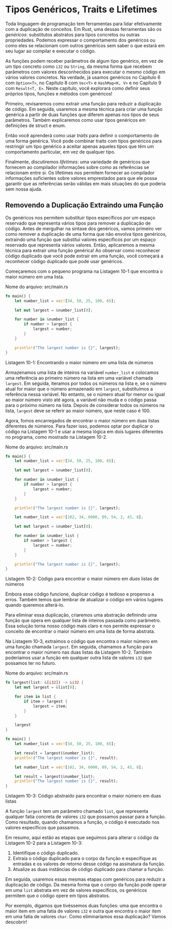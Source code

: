 # Tipos Genéricos, Traits e Lifetimes

Toda linguagem de programação tem ferramentas para lidar efetivamente com a duplicação de conceitos. Em Rust, uma dessas ferramentas são os *genéricos*: substitutos abstratos para tipos concretos ou outras propriedades. Podemos expressar o comportamento dos genéricos ou como eles se relacionam com outros genéricos sem saber o que estará em seu lugar ao compilar e executar o código.

As funções podem receber parâmetros de algum tipo genérico, em vez de um tipo concreto como `i32` ou `String`, da mesma forma que recebem parâmetros com valores desconhecidos para executar o mesmo código em vários valores concretos. Na verdade, já usamos genéricos no Capítulo 6 com `Option<T>`, no Capítulo 8 com `Vec<T>` e `HashMap<K, V>` e no Capítulo 9 com `Result<T, E>`. Neste capítulo, você explorará como definir seus próprios tipos, funções e métodos com genéricos!

Primeiro, revisaremos como extrair uma função para reduzir a duplicação de código. Em seguida, usaremos a mesma técnica para criar uma função genérica a partir de duas funções que diferem apenas nos tipos de seus parâmetros. Também explicaremos como usar tipos genéricos em definições de struct e enum.

Então você aprenderá como usar *traits* para definir o comportamento de uma forma genérica. Você pode combinar traits com tipos genéricos para restringir um tipo genérico a aceitar apenas aqueles tipos que têm um comportamento particular, em vez de qualquer tipo.

Finalmente, discutiremos *lifetimes*: uma variedade de genéricos que fornecem ao compilador informações sobre como as referências se relacionam entre si. Os lifetimes nos permitem fornecer ao compilador informações suficientes sobre valores emprestados para que ele possa garantir que as referências serão válidas em mais situações do que poderia sem nossa ajuda.

## Removendo a Duplicação Extraindo uma Função

Os genéricos nos permitem substituir tipos específicos por um espaço reservado que representa vários tipos para remover a duplicação de código. Antes de mergulhar na sintaxe dos genéricos, vamos primeiro ver como remover a duplicação de uma forma que não envolva tipos genéricos, extraindo uma função que substitui valores específicos por um espaço reservado que representa vários valores. Então, aplicaremos a mesma técnica para extrair uma função genérica! Ao observar como reconhecer código duplicado que você pode extrair em uma função, você começará a reconhecer código duplicado que pode usar genéricos.

Começaremos com o pequeno programa na Listagem 10-1 que encontra o maior número em uma lista.

Nome do arquivo: src/main.rs

```rust
fn main() {
    let number_list = vec![34, 50, 25, 100, 65];

    let mut largest = &number_list[0];

    for number in &number_list {
        if number > largest {
            largest = number;
        }
    }

    println!("The largest number is {}", largest);
}
```

Listagem 10-1: Encontrando o maior número em uma lista de números

Armazenamos uma lista de inteiros na variável `number_list` e colocamos uma referência ao primeiro número na lista em uma variável chamada `largest`. Em seguida, iteramos por todos os números na lista e, se o número atual for maior que o número armazenado em `largest`, substituímos a referência nessa variável. No entanto, se o número atual for menor ou igual ao maior número visto até agora, a variável não muda e o código passa para o próximo número na lista. Depois de considerar todos os números na lista, `largest` deve se referir ao maior número, que neste caso é 100.

Agora, fomos encarregados de encontrar o maior número em duas listas diferentes de números. Para fazer isso, podemos optar por duplicar o código na Listagem 10-1 e usar a mesma lógica em dois lugares diferentes no programa, como mostrado na Listagem 10-2.

Nome do arquivo: src/main.rs

```rust
fn main() {
    let number_list = vec![34, 50, 25, 100, 65];

    let mut largest = &number_list[0];

    for number in &number_list {
        if number > largest {
            largest = number;
        }
    }

    println!("The largest number is {}", largest);

    let number_list = vec![102, 34, 6000, 89, 54, 2, 43, 8];

    let mut largest = &number_list[0];

    for number in &number_list {
        if number > largest {
            largest = number;
        }
    }

    println!("The largest number is {}", largest);
}
```

Listagem 10-2: Código para encontrar o maior número em *duas* listas de números

Embora esse código funcione, duplicar código é tedioso e propenso a erros. Também temos que lembrar de atualizar o código em vários lugares quando queremos alterá-lo.

Para eliminar essa duplicação, criaremos uma abstração definindo uma função que opera em qualquer lista de inteiros passada como parâmetro. Essa solução torna nosso código mais claro e nos permite expressar o conceito de encontrar o maior número em uma lista de forma abstrata.

Na Listagem 10-3, extraímos o código que encontra o maior número em uma função chamada `largest`. Em seguida, chamamos a função para encontrar o maior número nas duas listas da Listagem 10-2. Também poderíamos usar a função em qualquer outra lista de valores `i32` que possamos ter no futuro.

Nome do arquivo: src/main.rs

```rust
fn largest(list: &[i32]) -> &i32 {
    let mut largest = &list[0];

    for item in list {
        if item > largest {
            largest = item;
        }
    }

    largest
}

fn main() {
    let number_list = vec![34, 50, 25, 100, 65];

    let result = largest(&number_list);
    println!("The largest number is {}", result);

    let number_list = vec![102, 34, 6000, 89, 54, 2, 43, 8];

    let result = largest(&number_list);
    println!("The largest number is {}", result);
}
```

Listagem 10-3: Código abstraído para encontrar o maior número em duas listas

A função `largest` tem um parâmetro chamado `list`, que representa qualquer fatia concreta de valores `i32` que possamos passar para a função. Como resultado, quando chamamos a função, o código é executado nos valores específicos que passamos.

Em resumo, aqui estão as etapas que seguimos para alterar o código da Listagem 10-2 para a Listagem 10-3:

1.  Identifique o código duplicado.
2.  Extraia o código duplicado para o corpo da função e especifique as entradas e os valores de retorno desse código na assinatura da função.
3.  Atualize as duas instâncias de código duplicado para chamar a função.

Em seguida, usaremos essas mesmas etapas com genéricos para reduzir a duplicação de código. Da mesma forma que o corpo da função pode operar em uma `list` abstrata em vez de valores específicos, os genéricos permitem que o código opere em tipos abstratos.

Por exemplo, digamos que tivéssemos duas funções: uma que encontra o maior item em uma fatia de valores `i32` e outra que encontra o maior item em uma fatia de valores `char`. Como eliminaríamos essa duplicação? Vamos descobrir!